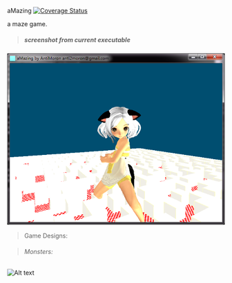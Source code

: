 aMazing
[![Coverage Status](https://coveralls.io/repos/AntiMoron/aMazing/badge.svg?branch=master&service=github)](https://coveralls.io/github/AntiMoron/aMazing?branch=master)

a maze game.

> ##### screenshot from current executable
![Alt text](/arts/油腻的师姐.png)


> Game Designs:

> ###### Monsters:

![Alt text](/arts/moster.jpg?raw=true )
